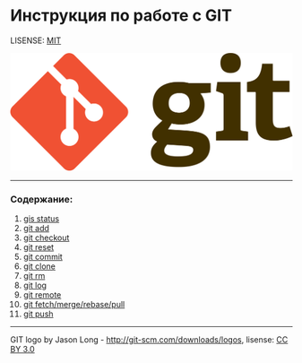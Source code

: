 # Инструкция по работе с GIT

LISENSE: [MIT](./lisense.md)

![git-logo](./assets/Git-logo.png)

---

### Содержание:
1. [gis status](./status.md)
2. [git add](./add.md)
3. [git checkout](./checkout.md)
4. [git reset](./reset.md)
5. [git commit](./commit.md)
6. [git clone](./clone.md)
7. [git rm](./rm.md)
8. [git log](./log.md)
9. [git remote](./remote.md)
10. [git fetch/merge/rebase/pull](./fetch.md)
11. [git push](./push.md)

---

GIT logo by Jason Long - http://git-scm.com/downloads/logos, lisense: [CC BY 3.0](https://creativecommons.org/licenses/by/3.0/)